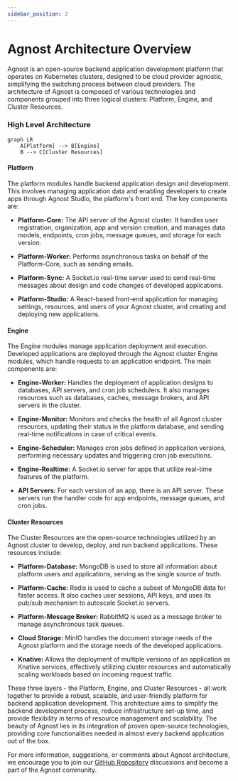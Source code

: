 ```yaml
---
sidebar_position: 2
---
```


# Agnost Architecture Overview

Agnost is an open-source backend application development platform that operates
on Kubernetes clusters, designed to be cloud provider agnostic, simplifying the
switching process between cloud providers. The architecture of Agnost is
composed of various technologies and components grouped into three logical
clusters: Platform, Engine, and Cluster Resources.

### High Level Architecture

```mermaid
graph LR
    A[Platform] --> B[Engine]
    B --> C[Cluster Resources]
```

#### Platform

The platform modules handle backend application design and development. This
involves managing application data and enabling developers to create apps
through Agnost Studio, the platform's front end. The key components are:

- **Platform-Core:** The API server of the Agnost cluster. It handles user
  registration, organization, app and version creation, and manages data models,
  endpoints, cron jobs, message queues, and storage for each version.

- **Platform-Worker:** Performs asynchronous tasks on behalf of the
  Platform-Core, such as sending emails.

- **Platform-Sync:** A Socket.io real-time server used to send real-time
  messages about design and code changes of developed applications.

- **Platform-Studio:** A React-based front-end application for managing
  settings, resources, and users of your Agnost cluster, and creating and
  deploying new applications.

#### Engine

The Engine modules manage application deployment and execution. Developed
applications are deployed through the Agnost cluster Engine modules, which
handle requests to an application endpoint. The main components are:

- **Engine-Worker:** Handles the deployment of application designs to databases,
  API servers, and cron job schedulers. It also manages resources such as
  databases, caches, message brokers, and API servers in the cluster.

- **Engine-Monitor:** Monitors and checks the health of all Agnost cluster
  resources, updating their status in the platform database, and sending
  real-time notifications in case of critical events.

- **Engine-Scheduler:** Manages cron jobs defined in application versions,
  performing necessary updates and triggering cron job executions.

- **Engine-Realtime:** A Socket.io server for apps that utilize real-time
  features of the platform.

- **API Servers:** For each version of an app, there is an API server. These
  servers run the handler code for app endpoints, message queues, and cron jobs.

#### Cluster Resources

The Cluster Resources are the open-source technologies utilized by an Agnost
cluster to develop, deploy, and run backend applications. These resources
include:

- **Platform-Database:** MongoDB is used to store all information about platform
  users and applications, serving as the single source of truth.

- **Platform-Cache:** Redis is used to cache a subset of MongoDB data for faster
  access. It also caches user sessions, API keys, and uses its pub/sub mechanism
  to autoscale Socket.io servers.

- **Platform-Message Broker:** RabbitMQ is used as a message broker to manage
  asynchronous task queues.

- **Cloud Storage:** MinIO handles the document storage needs of the Agnost
  platform and the storage needs of the developed applications.

- **Knative:** Allows the deployment of multiple versions of an application as
  Knative services, effectively utilizing cluster resources and automatically
  scaling workloads based on incoming request traffic.

These three layers - the Platform, Engine, and Cluster Resources - all work
together to provide a robust, scalable, and user-friendly platform for backend
application development. This architecture aims to simplify the backend
development process, reduce infrastructure set-up time, and provide flexibility
in terms of resource management and scalability. The beauty of Agnost lies in
its integration of proven open-source technologies, providing core
functionalities needed in almost every backend application out of the box.

For more information, suggestions, or comments about Agnost architecture, we
encourage you to join our
[GitHub Repository](https://github.com/orgs/cloud-agnost/discussions)
discussions and become a part of the Agnost community.
